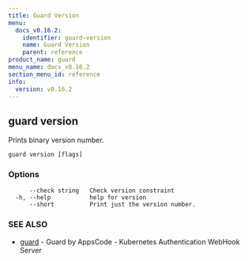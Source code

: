 ```yaml
---
title: Guard Version
menu:
  docs_v0.16.2:
    identifier: guard-version
    name: Guard Version
    parent: reference
product_name: guard
menu_name: docs_v0.16.2
section_menu_id: reference
info:
  version: v0.16.2
---
```


## guard version

Prints binary version number.

```
guard version [flags]
```

### Options

```
      --check string   Check version constraint
  -h, --help           help for version
      --short          Print just the version number.
```

### SEE ALSO

* [guard](/docs/v0.16.2/reference/guard)	 - Guard by AppsCode - Kubernetes Authentication WebHook Server

